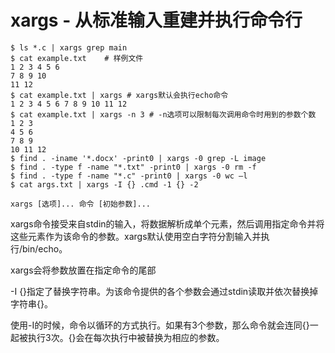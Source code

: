 # xargs - 从标准输入重建并执行命令行

```shell
$ ls *.c | xargs grep main
$ cat example.txt    # 样例文件
1 2 3 4 5 6  
7 8 9 10 
11 12 
$ cat example.txt | xargs # xargs默认会执行echo命令
1 2 3 4 5 6 7 8 9 10 11 12 
$ cat example.txt | xargs -n 3 # -n选项可以限制每次调用命令时用到的参数个数
1 2 3  
4 5 6  
7 8 9  
10 11 12
$ find . -iname '*.docx' -print0 | xargs -0 grep -L image 
$ find . -type f -name "*.txt" -print0 | xargs -0 rm -f 
$ find . -type f -name "*.c" -print0 | xargs -0 wc –l 
$ cat args.txt | xargs -I {} .cmd -1 {} -2
```

`xargs [选项]... 命令 [初始参数]...`

xargs命令接受来自stdin的输入，将数据解析成单个元素，然后调用指定命令并将这些元素作为该命令的参数。xargs默认使用空白字符分割输入并执行/bin/echo。

xargs会将参数放置在指定命令的尾部

-I {}指定了替换字符串。为该命令提供的各个参数会通过stdin读取并依次替换掉字符串{}。

使用-I的时候，命令以循环的方式执行。如果有3个参数，那么命令就会连同{}一起被执行3次。{}会在每次执行中被替换为相应的参数。
